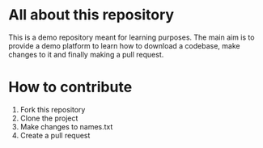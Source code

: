 # All about this repository
This is a demo repository meant for learning purposes. The main aim is to provide a demo platform to learn how to download a codebase, make changes to it and finally making a pull request. 

# How to contribute
1. Fork this repository
2. Clone the project
3. Make changes to names.txt
4. Create a pull request

